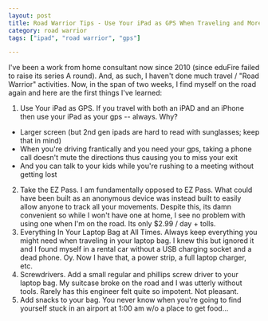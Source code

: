 ```yaml
---
layout: post
title: Road Warrior Tips - Use Your iPad as GPS When Traveling and More
category: road warrior
tags: ["ipad", "road warrior", "gps"]

---
```

I've been a work from home consultant now since 2010 (since eduFire failed to raise its series A round).  And, as such, I haven't done much travel / "Road Warrior" activities.  Now, in the span of two weeks, I find myself on the road again and here are the first things I've learned:

1. Use Your iPad as GPS.  If you travel with both an iPAD and an iPhone then use your iPad as your gps -- always.  Why?
* Larger screen (but 2nd gen ipads are hard to read with sunglasses; keep that in mind)
* When you're driving frantically and you need your gps, taking a phone call doesn't mute the directions thus causing you to miss your exit
* And you can talk to your kids while you're rushing to a meeting without getting lost
2. Take the EZ Pass.  I am fundamentally opposed to EZ Pass.  What could have been built as an anonymous device was instead built to easily allow anyone to track all your movements.  Despite this, its damn convenient so while I won't have one at home, I see no problem with using one when I'm on the road.   Its only $2.99 / day + tolls.
3. Everything In Your Laptop Bag at All Times.  Always keep everything you might need when traveling in your laptop bag.  I knew this but ignored it and I found myself in a rental car without a USB charging socket and a dead phone.  Oy.  Now I have that, a power strip, a full laptop charger, etc.
4. Screwdrivers.  Add a small regular and phillips screw driver to your laptop bag.  My suitcase broke on the road and I was utterly without tools.  Rarely has this engineer felt quite so impotent.  Not pleasant.
5. Add snacks to your bag.  You never know when you're going to find yourself stuck in an airport at 1:00 am w/o a place to get food...